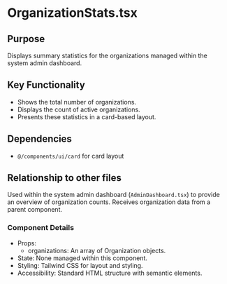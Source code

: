 # OrganizationStats.tsx

## Purpose
Displays summary statistics for the organizations managed within the system admin dashboard.

## Key Functionality
- Shows the total number of organizations.
- Displays the count of active organizations.
- Presents these statistics in a card-based layout.

## Dependencies
- `@/components/ui/card` for card layout

## Relationship to other files
Used within the system admin dashboard (`AdminDashboard.tsx`) to provide an overview of organization counts. Receives organization data from a parent component.

### Component Details
- Props:
  - organizations: An array of Organization objects.
- State: None managed within this component.
- Styling: Tailwind CSS for layout and styling.
- Accessibility: Standard HTML structure with semantic elements.